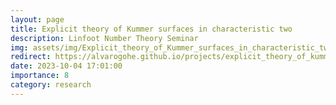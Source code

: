 ```yaml
---
layout: page
title: Explicit theory of Kummer surfaces in characteristic two
description: Linfoot Number Theory Seminar
img: assets/img/Explicit_theory_of_Kummer_surfaces_in_characteristic_two.png
redirect: https://alvarogohe.github.io/projects/explicit_theory_of_kummer_surfaces_in_characteristic_two/
date: 2023-10-04 17:01:00
importance: 8
category: research
---
```

